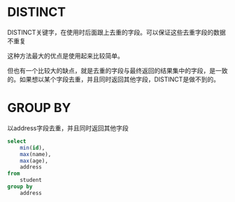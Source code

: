 # DISTINCT

DISTINCT关键字，在使用时后面跟上去重的字段。可以保证这些去重字段的数据不重复

这种方法最大的优点是使用起来比较简单。

但也有一个比较大的缺点，就是去重的字段与最终返回的结果集中的字段，是一致的。如果想以某个字段去重，并且同时返回其他字段，DISTINCT是做不到的。

# GROUP BY

以address字段去重，并且同时返回其他字段

```sql
select
    min(id),
    max(name),
    max(age),
    address
from
    student
group by
    address
```
